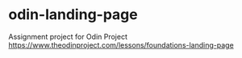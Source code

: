 # odin-landing-page

Assignment project for Odin Project https://www.theodinproject.com/lessons/foundations-landing-page